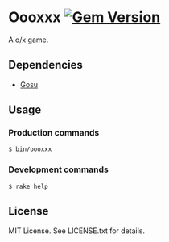 # Oooxxx [![Gem Version](https://badge.fury.io/rb/oooxxx.svg)](http://badge.fury.io/rb/oooxxx)

A o/x game.

## Dependencies

* [Gosu](https://www.libgosu.org/)

## Usage

### Production commands

    $ bin/oooxxx

### Development commands

    $ rake help

## License

MIT License. See LICENSE.txt for details.
